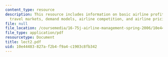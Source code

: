 ```yaml
---
content_type: resource
description: This resource includes information on basic airline profit model, air
  travel markets, demand models, airline competition, and airline pricing practices.
file: null
file_location: /coursemedia/16-75j-airline-management-spring-2006/10e44483827af2b4f9a4c1903c8fb342_lect2.pdf
file_type: application/pdf
resourcetype: Document
title: lect2.pdf
uid: 10e44483-827a-f2b4-f9a4-c1903c8fb342
---
```

